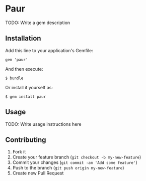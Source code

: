 # Paur

TODO: Write a gem description

## Installation

Add this line to your application's Gemfile:

    gem 'paur'

And then execute:

    $ bundle

Or install it yourself as:

    $ gem install paur

## Usage

TODO: Write usage instructions here

## Contributing

1. Fork it
2. Create your feature branch (`git checkout -b my-new-feature`)
3. Commit your changes (`git commit -am 'Add some feature'`)
4. Push to the branch (`git push origin my-new-feature`)
5. Create new Pull Request
